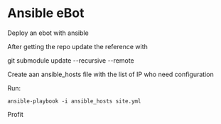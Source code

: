 # Ansible eBot

Deploy an ebot with ansible

After getting the repo update the reference with

  git submodule update --recursive --remote

Create aan ansible_hosts file with the list of IP who need configuration

Run:

    ansible-playbook -i ansible_hosts site.yml

Profit